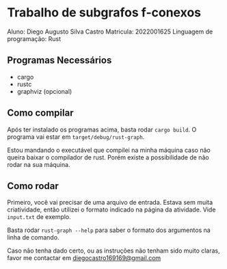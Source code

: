 # Trabalho de subgrafos f-conexos
Aluno: Diego Augusto Silva Castro
Matricula: 2022001625
Linguagem de programação: Rust

## Programas Necessários
 - cargo
 - rustc
 - graphviz (opcional)

## Como compilar 
Após ter instalado os programas acima, basta rodar `cargo build`. O programa vai estar em `target/debug/rust-graph`.

Estou mandando o executável que compilei na minha máquina caso não queira baixar o compilador de rust. Porém existe a possibilidade de não rodar na sua máquina.

## Como rodar
Primeiro, você vai precisar de uma arquivo de entrada. Estava sem muita criatividade, então utilizei o formato indicado na página da atividade. Vide `input.txt` de exemplo.

Basta rodar `rust-graph --help` para saber o formato dos argumentos na linha de comando.

Caso não tenha dado certo, ou as instruções não tenham sido muito claras, favor me contactar em <diegocastro169169@gmail.com>
